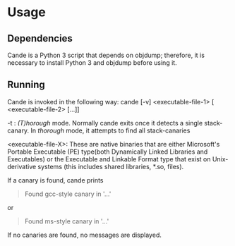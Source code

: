 Usage
=====

## Dependencies
Cande is a Python 3 script that depends on objdump;
therefore, it is necessary to install Python 3 and objdump before using it.

## Running
Cande is invoked in the following way:
   cande [-v] &lt;executable-file-1> [ &lt;executable-file-2> [...]]

-t : _(T)horough_ mode. Normally cande exits once it detects a single stack-canary. In _thorough_ mode, it attempts to find all stack-canaries

&lt;executable-file-X>: These are native binaries that are either Microsoft's Portable Executable (PE) type(both Dynamically Linked Libraries and Executables) or the Executable and Linkable Format type that exist on Unix-derivative systems (this includes shared libraries, *.so, files).

If a canary is found, cande prints
>   Found gcc-style canary in '...'

or
>   Found ms-style canary in '...'

If no canaries are found, no messages are displayed.

